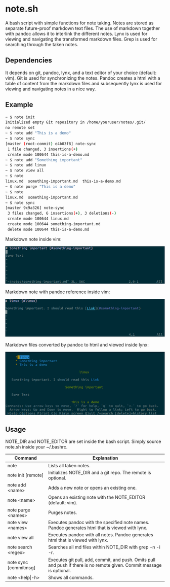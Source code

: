 # note.sh

A bash script with simple functions for note taking. Notes are stored as 
separate future-proof markdown text files. The use of markdown together with 
pandoc allows it to interlink the different notes. Lynx is used for viewing and 
navigating the transformed markdown files. Grep is used for searching through 
the taken notes.

## Dependencies

It depends on git, pandoc, lynx, and a text editor of your choice 
(default: vim). Git is used for synchronizing the notes. 
Pandoc creates a html with a table of content from the markdown files and 
subsequently lynx is used for viewing and navigating notes in a nice way.

## Example

```bash
~ $ note init
Initialized empty Git repository in /home/youruser/notes/.git/
no remote set
~ $ note add "This is a demo"
~ $ note sync
[master (root-commit) e4b03f8] note-sync
 1 file changed, 3 insertions(+)
 create mode 100644 this-is-a-demo.md
~ $ note add "Something important"
~ $ note add linux
~ $ note view all
~ $ note
linux.md  something-important.md  this-is-a-demo.md
~ $ note purge "This is a demo"
~ $ note
linux.md  something-important.md
~ $ note sync
[master 9c9a326] note-sync
 3 files changed, 6 insertions(+), 3 deletions(-)
 create mode 100644 linux.md
 create mode 100644 something-important.md
 delete mode 100644 this-is-a-demo.md
```

Markdown note inside vim:

![Markdown note inside vim](images/vim-si.png)

Markdown note with pandoc reference inside vim:

![Markdown note with pandoc reference inside vim](images/vim-linux.png)

Markdown files converted by pandoc to html and viewed inside lynx:

![Markdown files converted by pandoc to html and viewed inside lynx](images/lynx.png)

## Usage

NOTE\_DIR and NOTE\_EDITOR are set inside the bash script. Simply source note.sh
inside your ~/.bashrc.

Command | Explanation
------------ | -------------
note | Lists all taken notes.
note init [remote] | Initializes NOTE_DIR and a git repo. The remote is optional.
note add \<name\> | Adds a new note or opens an existing one.
note \<name\> | Opens an existing note with the NOTE_EDITOR (default: vim).
note purge \<names\> | Purges notes.
note view \<names\> | Executes pandoc with the specified note names. Pandoc generates html that is viewed with lynx.
note view all | Executes pandoc with all notes. Pandoc generates html that is viewed with lynx.
note search \<regex\> | Searches all md files within NOTE_DIR with grep -n -i -r.
note sync [commitmsg] | Executes git pull, add, commit, and push. Omits pull and push if there is no remote given. Commit message is optional.
note \<help\|-h\> | Shows all commands.



